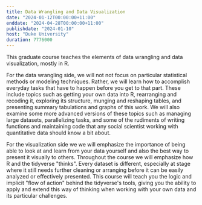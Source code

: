 ```yaml
---
title: Data Wrangling and Data Visualization 
date: "2024-01-12T00:00:00+11:00"
enddate: "2024-04-28T00:00:00+11:00"
publishdate: "2024-01-10"
host: "Duke University"
duration: 7776000
---
```


This graduate course teaches the elements of data wrangling and data visualization, mostly in R. 

For the data wrangling side, we will not not focus on particular statistical methods or modeling techniques. Rather, we will learn how to accomplish everyday tasks that have to happen before you get to that part. These include topics such as getting your own data into R, rearranging and recoding it, exploring its structure, munging and reshaping tables, and presenting summary tabulations and graphs of this work. We will also examine some more advanced versions of these topics such as managing large datasets, parallelizing tasks, and some of the rudiments of writing functions and maintaining code that any social scientist working with quantitative data should know a bit about.

For the visualization side we we will emphasize the importance of being able to look at and learn from your data yourself and also the best way to present it visually to others. Throughout the course we will emphasize how R and the tidyverse "thinks". Every dataset is different, especially at stage where it still needs further cleaning or arranging before it can be easily analyzed or effectively presented. This course will teach you the logic and implicit "flow of action" behind the tidyverse's tools, giving you the ability to apply and extend this way of thinking when working with your own data and its particular challenges. 
